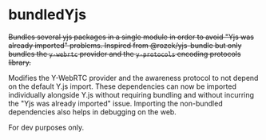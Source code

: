 # bundledYjs
~~Bundles several yjs packages in a single module in order to avoid "Yjs was already imported" problems. Inspired from @rozek/yjs-bundle but only bundles the `y-webrtc` provider and the `y-protocols` encoding protocols library.~~

Modifies the Y-WebRTC provider and the awareness protocol to not depend on the default Y.js import. These dependencies can now be imported individually alongside Y.js without requiring bundling and without incurring the "Yjs was already imported" issue. Importing the non-bundled dependencies also helps in debugging on the web. 

For dev purposes only.

